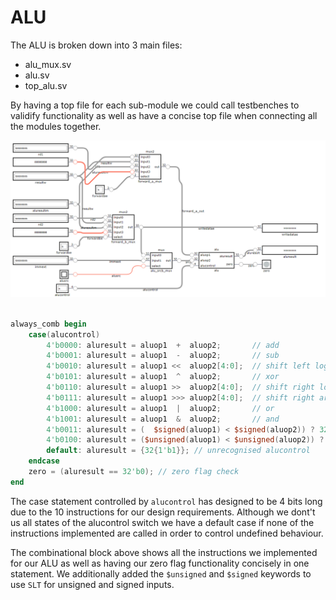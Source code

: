 # ALU

The ALU is broken down into 3 main files:
- alu_mux.sv
- alu.sv
- top_alu.sv

By having a top file for each sub-module we could call testbenches to validify functionality as well as have a concise top file when connecting all the modules together.

![top_alu_schematic](../images/alu_diagram.png)


```verilog

always_comb begin
    case(alucontrol)
        4'b0000: aluresult = aluop1  +  aluop2;       // add            
        4'b0001: aluresult = aluop1  -  aluop2;       // sub            
        4'b0010: aluresult = aluop1 <<  aluop2[4:0];  // shift left logic
        4'b0101: aluresult = aluop1  ^  aluop2;       // xor              
        4'b0110: aluresult = aluop1 >>  aluop2[4:0];  // shift right logical            
        4'b0111: aluresult = aluop1 >>> aluop2[4:0];  // shift right arithmetic         
        4'b1000: aluresult = aluop1  |  aluop2;       // or            
        4'b1001: aluresult = aluop1  &  aluop2;       // and  
        4'b0011: aluresult = (  $signed(aluop1) < $signed(aluop2)) ? 32'b1 : 32'b0; // set less than  
        4'b0100: aluresult = ($unsigned(aluop1) < $unsigned(aluop2)) ? 32'b1 : 32'b0;   // set less than unsigned    
        default: aluresult = {32{1'b1}}; // unrecognised alucontrol
    endcase
    zero = (aluresult == 32'b0); // zero flag check
end
```

The case statement controlled by ```alucontrol``` has designed to be 4 bits long due to the 10 instructions for our design requirements. Although we dont't us all states of the alucontrol switch we have a default case if none of the instructions implemented are called in order to control undefined behaviour.

The combinational block above shows all the instructions we implemented for our ALU as well as having our zero flag functionality concisely in one statement. We additionally added the ```$unsigned``` and ```$signed``` keywords to use ```SLT``` for unsigned and signed inputs. 